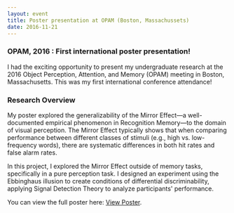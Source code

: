 ```yaml
---
layout: event
title: Poster presentation at OPAM (Boston, Massachussets)
date: 2016-11-21
---
```


### OPAM, 2016 : First international poster presentation!

I had the exciting opportunity to present my undergraduate research at the 2016 Object Perception, Attention, and Memory (OPAM) meeting in Boston, Massachusetts. This was my first international conference attendance!

### Research Overview

My poster explored the generalizability of the Mirror Effect—a well-documented empirical phenomenon in Recognition Memory—to the domain of visual perception. The Mirror Effect typically shows that when comparing performance between different classes of stimuli (e.g., high vs. low-frequency words), there are systematic differences in both hit rates and false alarm rates.

In this project, I explored the Mirror Effect outside of memory tasks, specifically in a pure perception task. I designed an experiment using the Ebbinghaus illusion to create conditions of differential discriminability, applying Signal Detection Theory to analyze participants' performance.

You can view the full poster here: <a href="/posters/poster_felisa_2016.pdf" target="_blank">View Poster</a>.

